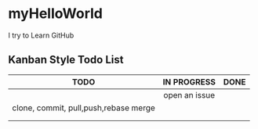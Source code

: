 # myHelloWorld
I try to Learn GitHub

## Kanban Style Todo List

| TODO                                    | IN PROGRESS                                | DONE                                             |
|:-:                                      |:-:                                         |:-:                                               |
|                                         |       open an issue                        |                                                  |
|clone, commit, pull,push,rebase merge    |                                            |                                                  |
|                                         |                                            |                                                  |
|                     |                         |                  |


